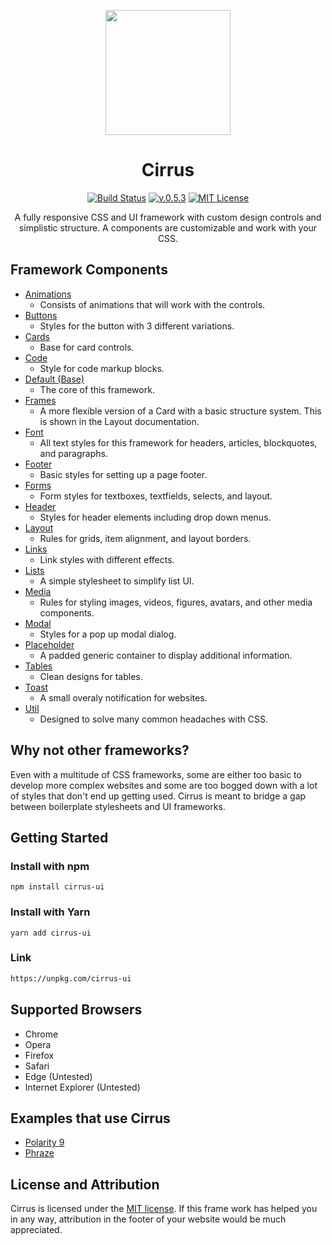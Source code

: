 <p align="center"><img src="https://github.com/Spiderpig86/Cirrus/blob/master/img/CirrusLogo.png" width="200"></p>
<h1 align="center">Cirrus</h1>

<p align="center">
  <a href="https://travis-ci.org/Spiderpig86/Cirrus"><img src="https://travis-ci.org/Spiderpig86/Cirrus.svg?branch=master" alt="Build Status"></a>
  <a href="#"><img src="https://img.shields.io/badge/version-v0.5.3-orange.svg" alt="v.0.5.3"></a>
  <a href="https://opensource.org/licenses/MIT"><img src="https://img.shields.io/github/license/Spiderpig86/Cirrus.svg" alt="MIT License"></a>
</p>

<p align="center">
A fully responsive CSS and UI framework with custom design controls and simplistic structure. A components are customizable and work with your CSS.
</p>

## Framework Components
* [Animations](https://github.com/Spiderpig86/Cirrus/blob/master/src/animations.css "Animations")
  * Consists of animations that will work with the controls.
* [Buttons](https://github.com/Spiderpig86/Cirrus/blob/master/src/button.css "Buttons")
  * Styles for the button with 3 different variations.
* [Cards](https://github.com/Spiderpig86/Cirrus/blob/master/src/card.css "Cards")
  * Base for card controls.
* [Code](https://github.com/Spiderpig86/Cirrus/blob/master/src/code.css "Code")
  * Style for code markup blocks.
* [Default (Base)](https://github.com/Spiderpig86/Cirrus/blob/master/src/default.css "Default")
  * The core of this framework.
* [Frames](https://github.com/Spiderpig86/Cirrus/blob/master/src/frames.css "Frames")
  * A more flexible version of a Card with a basic structure system. This is shown in the Layout documentation.
* [Font](https://github.com/Spiderpig86/Cirrus/blob/master/src/font.css "Font")
  * All text styles for this framework for headers, articles, blockquotes, and paragraphs.
* [Footer](https://github.com/Spiderpig86/Cirrus/blob/master/src/footer.css "Footer")
  * Basic styles for setting up a page footer.
* [Forms](https://github.com/Spiderpig86/Cirrus/blob/master/src/forms.css "Forms")
  * Form styles for textboxes, textfields, selects, and layout.
* [Header](https://github.com/Spiderpig86/Cirrus/blob/master/src/header.css "Header")
  * Styles for header elements including drop down menus.
* [Layout](https://github.com/Spiderpig86/Cirrus/blob/master/src/layout.css "Layout")
  * Rules for grids, item alignment, and layout borders.
* [Links](https://github.com/Spiderpig86/Cirrus/blob/master/src/links.css "Links")
  * Link styles with different effects.
* [Lists](https://github.com/Spiderpig86/Cirrus/blob/master/src/lists.css "Lists")
  * A simple stylesheet to simplify list UI.
* [Media](https://github.com/Spiderpig86/Cirrus/blob/master/src/media.css "Media")
  * Rules for styling images, videos, figures, avatars, and other media components.
* [Modal](https://github.com/Spiderpig86/Cirrus/blob/master/src/modal.css "Modal")
  * Styles for a pop up modal dialog.
* [Placeholder](https://github.com/Spiderpig86/Cirrus/blob/master/src/placeholder.css "Placeholder")
  * A padded generic container to display additional information.
* [Tables](https://github.com/Spiderpig86/Cirrus/blob/master/src/table.css "Tables")
  * Clean designs for tables.
* [Toast](https://github.com/Spiderpig86/Cirrus/blob/master/src/toast.css "Toast")
  * A small overaly notification for websites.
* [Util](https://github.com/Spiderpig86/Cirrus/blob/master/src/util.css "Utils")
  * Designed to solve many common headaches with CSS.

## Why not other frameworks?
Even with a multitude of CSS frameworks, some are either too basic to develop more complex websites and some are too bogged down with a lot of styles that don't end up getting used. Cirrus is meant to bridge a gap between boilerplate stylesheets and UI frameworks.

## Getting Started
### Install with npm
```
npm install cirrus-ui
```
### Install with Yarn
```
yarn add cirrus-ui
```
### Link
```html
https://unpkg.com/cirrus-ui
```

## Supported Browsers
* Chrome
* Opera
* Firefox
* Safari
* Edge (Untested)
* Internet Explorer (Untested)

## Examples that use Cirrus
* [Polarity 9](http://polarity.x10.mx/browser "Polarity 9 Promo Page")
* [Phraze](https://phrazes.net "Phraze")

## License and Attribution
Cirrus is licensed under the [MIT license](https://github.com/Spiderpig86/Cirrus/blob/master/LICENSE "MIT License"). If this frame work has helped you in any way, attribution in the footer of your website would be much appreciated.
